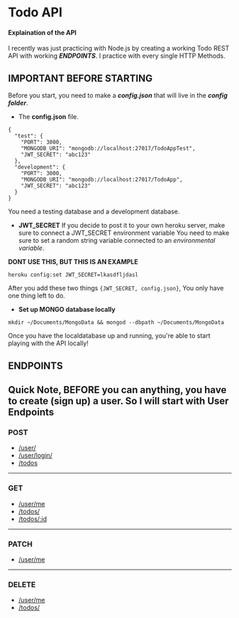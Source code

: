 # Todo API



#### Explaination of the API
I recently was just practicing with Node.js by creating a working Todo  REST API with working **_ENDPOINTS_**.
I practice with every single HTTP Methods.

## IMPORTANT BEFORE STARTING

Before you start, you need to make a **_config.json_** that will live in the **_config folder_**.

- The **config.json** file.
```
{
  "test": {
    "PORT": 3000,
    "MONGODB_URI": "mongodb://localhost:27017/TodoAppTest",
    "JWT_SECRET": "abc123"
  },
  "development": {
    "PORT": 3000,
    "MONGODB_URI": "mongodb://localhost:27017/TodoApp",
    "JWT_SECRET": "abc123"
  }
}
```

You need a testing database and a development database. 


- **JWT_SECRET**
If you decide to post it to your own heroku server, make sure to connect a JWT_SECRET environment variable
You need to make sure to set a random string variable connected to an _environmental variable_. 

__DONT USE THIS, BUT THIS IS AN EXAMPLE__

``` heroku config:set JWT_SECRET=lkasdfljdasl ```

After you add these two things ```{JWT_SECRET, config.json}```, You only have one thing left to do.


- **Set up MONGO database locally**

```mkdir ~/Documents/MongoData && mongod --dbpath ~/Documents/MongoData```

Once you have the localdatabase up and running, you're able to start playing with the API locally!


## ENDPOINTS
Quick Note, BEFORE you can anything, you have to create (sign up) a user. So I will start with User Endpoints
--------------------------------
### POST
- [/user/](https://github.com/ethanbonin/Node-ToDo-Api/wiki/POST------%5Cuser-%5C)
- [/user/login/](https://github.com/ethanbonin/Node-ToDo-Api/wiki/POST-user-login)
- [/todos](https://github.com/ethanbonin/Node-ToDo-Api/wiki/POST-todos)
--------------------------------
### GET
- [/user/me](https://github.com/ethanbonin/Node-ToDo-Api/wiki/GET-user--me)
- [/todos/](https://github.com/ethanbonin/Node-ToDo-Api/wiki/GET-todos)
- [/todos/:id](https://github.com/ethanbonin/Node-ToDo-Api/wiki/GET--todos-:id)
--------------------------------
### PATCH
- [/user/me](https://github.com/ethanbonin/Node-ToDo-Api/wiki/PATCH--todos-:id)
--------------------------------
### DELETE
- [/user/me](https://github.com/ethanbonin/Node-ToDo-Api/wiki/DELETE--todos-:id)
- [/todos/](https://github.com/ethanbonin/Node-ToDo-Api/wiki/DELTE--users-me-token)
